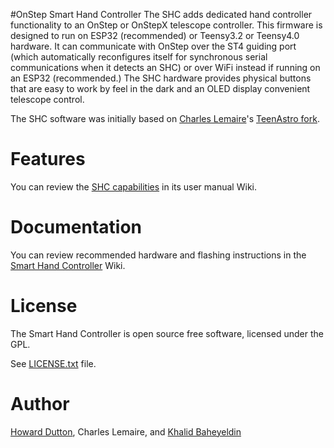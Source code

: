 #OnStep Smart Hand Controller
The SHC adds dedicated hand controller functionality to an OnStep or OnStepX telescope controller. 
This firmware is designed to run on ESP32 (recommended) or Teensy3.2 or Teensy4.0 hardware.
It can communicate with OnStep over the ST4 guiding port (which automatically reconfigures itself for synchronous serial communications when it detects an SHC) or over WiFi instead if running on an ESP32 (recommended.)
The SHC hardware provides physical buttons that are easy to work by feel in the dark and an OLED display convenient telescope control. 

The SHC software was initially based on [Charles Lemaire](https://pixelstelescopes.wordpress.com/)'s [TeenAstro fork](https://groups.io/g/TeenAstro/wiki/home).

# Features
You can review the [SHC capabilities](https://onstep.groups.io/g/main/wiki/28605) in its user manual Wiki.

# Documentation
You can review recommended hardware and flashing instructions in the [Smart Hand Controller](https://groups.io/g/onstep/wiki/Smart-Hand-Controller) Wiki.

# License
The Smart Hand Controller is open source free software, licensed under the GPL.

See [LICENSE.txt](./LICENSE.txt) file.

# Author
[Howard Dutton](http://www.stellarjourney.com), Charles Lemaire, and [Khalid Baheyeldin](https://baheyeldin.com)
